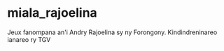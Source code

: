 # miala_rajoelina
Jeux fanompana an'i Andry Rajoelina sy ny Forongony. Kindindreninareo ianareo ry TGV
